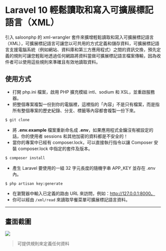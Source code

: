 # Laravel 10 輕鬆讀取和寫入可擴展標記語言（XML）

引入 saloonphp 的 xml-wrangler 套件來擴增輕鬆讀取和寫入可擴展標記語言（XML），可擴展標記語言可讓您以可共用的方式定義和儲存資料，可擴展標記語言支援電腦系統（例如網站、資料庫和第三方應用程式）之間的資訊交換，預先定義的規則可讓您輕鬆地透過任何網路將資料當做可擴展標記語言檔案傳輸，因為收件者可以使用這些規則來準確且有效地讀取資料。

## 使用方式
- 打開 php.ini 檔案，啟用 PHP 擴充模組 intl、sodium 和 XSL，並重啟服務器。
- 把整個專案複製一份到你的電腦裡，這裡指的「內容」不是只有檔案，而是指所有整個專案的歷史紀錄、分支、標籤等內容都會複製一份下來。
```sh
$ git clone
```
- 將 __.env.example__ 檔案重新命名成 __.env__，如果應用程式金鑰沒有被設定的話，你的使用者 sessions 和其他加密的資料都是不安全的！
- 當你的專案中已經有 composer.lock，可以直接執行指令以讓 Composer 安裝 composer.lock 中指定的套件及版本。
```sh
$ composer install
```
- 產生 Laravel 要使用的一組 32 字元長度的隨機字串 APP_KEY 並存在 .env 內。
```sh
$ php artisan key:generate
```
- 在瀏覽器中輸入已定義的路由 URL 來訪問，例如：http://127.0.0.1:8000。
- 你可以經由 `/xml/read` 來讀取早餐菜單可擴展標記語言資料。

----

## 畫面截圖
![](https://i.imgur.com/jLFCJeo.png)
> 可提供規則來定義任何資料
